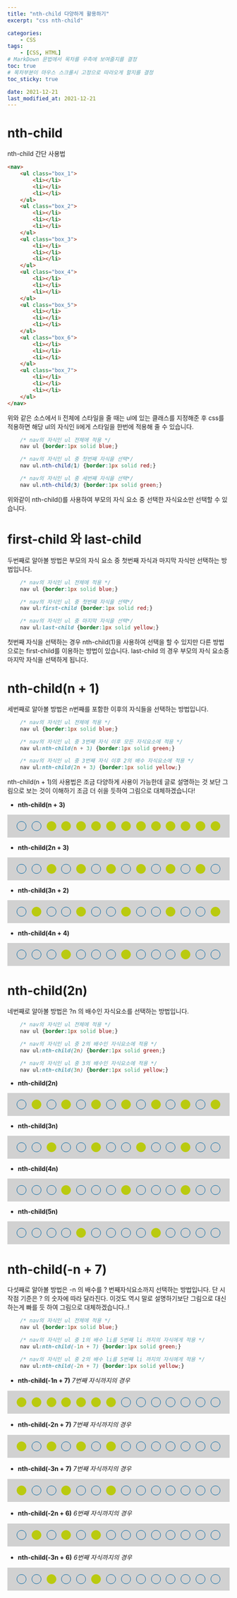 ```yaml
---
title: "nth-child 다양하게 활용하기"
excerpt: "css nth-child"

categories:
    - CSS
tags:
    - [CSS, HTML]
# MarkDown 문법에서 목차를 우측에 보여줄지를 결정
toc: true
# 목차부분이 마우스 스크롤시 고정으로 따라오게 할지를 결정
toc_sticky: true

date: 2021-12-21
last_modified_at: 2021-12-21
---
```


# nth-child
nth-child 간단 사용법
```html
<nav>
    <ul class="box_1">
        <li></li>
        <li></li>
        <li></li>
    </ul>
    <ul class="box_2">
        <li></li>
        <li></li>
        <li></li>
    </ul>
    <ul class="box_3">
        <li></li>
        <li></li>
        <li></li>
    </ul>
    <ul class="box_4">
        <li></li>
        <li></li>
        <li></li>
    </ul>
    <ul class="box_5">
        <li></li>
        <li></li>
        <li></li>
    </ul>
    <ul class="box_6">
        <li></li>
        <li></li>
        <li></li>
    </ul>
    <ul class="box_7">
        <li></li>
        <li></li>
        <li></li>
    </ul>
</nav>
```
위와 같은 소스에서 li 전체에 스타일을 줄 때는 ul에 있는 클래스를 지정해준 후 css를 적용하면 해당 ul의 자식인 li에게 스타일을 한번에 적용해 줄 수 있습니다.

```css
    /* nav의 자식인 ul 전체에 적용 */
    nav ul {border:1px solid blue;}

    /* nav의 자식인 ul 중 첫번째 자식을 선택*/
    nav ul.nth-child(1) {border:1px solid red;}

    /* nav의 자식인 ul 중 세번째 자식을 선택*/
    nav ul.nth-child(3) {border:1px solid green;}
```
위와같이 nth-child()를 사용하여 부모의 자식 요소 중 선택한 자식요소만 선택할 수 있습니다. 

# first-child 와 last-child
두번째로 알아볼 방법은 부모의 자식 요소 중 첫번째 자식과 마지막 자식만 선택하는 방법입니다.
```css
    /* nav의 자식인 ul 전체에 적용 */
    nav ul {border:1px solid blue;}

    /* nav의 자식인 ul 중 첫번째 자식을 선택*/ 
    nav ul:first-child {border:1px solid red;}

    /* nav의 자식인 ul 중 마지막 자식을 선택*/ 
    nav ul:last-child {border:1px solid yellow;}
```
첫번째 자식을 선택하는 경우 nth-child(1)을 사용하여 선택을 할 수 있지만 다른 방법으로는 first-child를 이용하는 방법이 있습니다. last-child 의 경우 부모의 자식 요소중 마지막 자식을 선택하게 됩니다.

# nth-child(n + 1)
세번째로 알아볼 방법은 n번째를 포함한 이후의 자식들을 선택하는 방법입니다.
```css
    /* nav의 자식인 ul 전체에 적용 */
    nav ul {border:1px solid blue;}

    /* nav의 자식인 ul 중 3번째 자식 이후 모든 자식요소에 적용 */
    nav ul:nth-child(n + 3) {border:1px solid green;}

    /* nav의 자식인 ul 중 3번째 자식 이후 2의 배수 자식요소에 적용 */
    nav ul:nth-child(2n + 3) {border:1px solid yellow;}
```
nth-child(n + 1)의 사용법은 조금 다양하게 사용이 가능한데 글로 설명하는 것 보단 그림으로 보는 것이 이해하기 조금 더 쉬을 듯하여 그림으로 대체하겠습니다!

- **nth-child(n + 3)**
<style>
    .box_1 {display:flex; justify-content:space-around; padding:15px; background:#d1d1d1;}
    .box_1 > div {width:20px; height:20px; border-radius:50%; border:1px solid #0064a2;}
    .box_1 > div:nth-child(n + 3) {background:#baca0f; border:1px solid #baca0f;}
</style>
<div class="box_1">
    <div></div>
    <div></div>
    <div></div>
    <div></div>
    <div></div>
    <div></div>
    <div></div>
    <div></div>
    <div></div>
    <div></div>
    <div></div>
    <div></div>
    <div></div>
    <div></div>
</div>

- **nth-child(2n + 3)**
<style>
    .box_2 {display:flex; justify-content:space-around; padding:15px; background:#d1d1d1;}
    .box_2 > div {width:20px; height:20px; border-radius:50%; border:1px solid #0064a2;}
    .box_2 > div:nth-child(2n + 3) {background:#baca0f; border:1px solid #baca0f;}
</style>
<div class="box_2">
    <div></div>
    <div></div>
    <div></div>
    <div></div>
    <div></div>
    <div></div>
    <div></div>
    <div></div>
    <div></div>
    <div></div>
    <div></div>
    <div></div>
    <div></div>
    <div></div>
</div>

- **nth-child(3n + 2)**
<style>
    .box_3 {display:flex; justify-content:space-around; padding:15px; background:#d1d1d1;}
    .box_3 > div {width:20px; height:20px; border-radius:50%; border:1px solid #0064a2;}
    .box_3 > div:nth-child(3n + 2) {background:#baca0f; border:1px solid #baca0f;}
</style>
<div class="box_3">
    <div></div>
    <div></div>
    <div></div>
    <div></div>
    <div></div>
    <div></div>
    <div></div>
    <div></div>
    <div></div>
    <div></div>
    <div></div>
    <div></div>
    <div></div>
    <div></div>
</div>

- **nth-child(4n + 4)**
<style>
    .box_4 {display:flex; justify-content:space-around; padding:15px; background:#d1d1d1;}
    .box_4 > div {width:20px; height:20px; border-radius:50%; border:1px solid #0064a2;}
    .box_4 > div:nth-child(4n + 4) {background:#baca0f; border:1px solid #baca0f;}
</style>
<div class="box_4">
    <div></div>
    <div></div>
    <div></div>
    <div></div>
    <div></div>
    <div></div>
    <div></div>
    <div></div>
    <div></div>
    <div></div>
    <div></div>
    <div></div>
    <div></div>
    <div></div>
</div>

# nth-child(2n)
네번째로 알아볼 방법은 ?n 의 배수인 자식요소를 선택하는 방법입니다.
```css
    /* nav의 자식인 ul 전체에 적용 */
    nav ul {border:1px solid blue;}

    /* nav의 자식인 ul 중 2의 배수인 자식요소에 적용 */
    nav ul:nth-child(2n) {border:1px solid green;}

    /* nav의 자식인 ul 중 3의 배수인 자식요소에 적용 */
    nav ul:nth-child(3n) {border:1px solid yellow;}
```
- **nth-child(2n)**
<style>
    .box_5 {display:flex; justify-content:space-around; padding:15px; background:#d1d1d1;}
    .box_5 > div {width:20px; height:20px; border-radius:50%; border:1px solid #0064a2;}
    .box_5 > div:nth-child(2n) {background:#baca0f; border:1px solid #baca0f;}
</style>
<div class="box_5">
    <div></div>
    <div></div>
    <div></div>
    <div></div>
    <div></div>
    <div></div>
    <div></div>
    <div></div>
    <div></div>
    <div></div>
    <div></div>
    <div></div>
    <div></div>
    <div></div>
</div>

- **nth-child(3n)**
<style>
    .box_6 {display:flex; justify-content:space-around; padding:15px; background:#d1d1d1;}
    .box_6 > div {width:20px; height:20px; border-radius:50%; border:1px solid #0064a2;}
    .box_6 > div:nth-child(3n) {background:#baca0f; border:1px solid #baca0f;}
</style>
<div class="box_6">
    <div></div>
    <div></div>
    <div></div>
    <div></div>
    <div></div>
    <div></div>
    <div></div>
    <div></div>
    <div></div>
    <div></div>
    <div></div>
    <div></div>
    <div></div>
    <div></div>
</div>

- **nth-child(4n)**
<style>
    .box_7 {display:flex; justify-content:space-around; padding:15px; background:#d1d1d1;}
    .box_7 > div {width:20px; height:20px; border-radius:50%; border:1px solid #0064a2;}
    .box_7 > div:nth-child(4n) {background:#baca0f; border:1px solid #baca0f;}
</style>
<div class="box_7">
    <div></div>
    <div></div>
    <div></div>
    <div></div>
    <div></div>
    <div></div>
    <div></div>
    <div></div>
    <div></div>
    <div></div>
    <div></div>
    <div></div>
    <div></div>
    <div></div>
</div>

- **nth-child(5n)**
<style>
    .box_8 {display:flex; justify-content:space-around; padding:15px; background:#d1d1d1;}
    .box_8 > div {width:20px; height:20px; border-radius:50%; border:1px solid #0064a2;}
    .box_8 > div:nth-child(5n) {background:#baca0f; border:1px solid #baca0f;}
</style>
<div class="box_8">
    <div></div>
    <div></div>
    <div></div>
    <div></div>
    <div></div>
    <div></div>
    <div></div>
    <div></div>
    <div></div>
    <div></div>
    <div></div>
    <div></div>
    <div></div>
    <div></div>
</div>

# nth-child(-n + 7)
다섯째로 알아볼 방법은 -n 의 배수를 ? 번째자식요소까지 선택하는 방법입니다. 단 시작점 기준은 ? 의 숫자에 따라 달라진다. 이것도 역시 말로 설명하기보단 그림으로 대신하는게 빠를 듯 하여 그림으로 대체하겠습니다..!
```css
    /* nav의 자식인 ul 전체에 적용 */
    nav ul {border:1px solid blue;}

    /* nav의 자식인 ul 중 1의 배수 li를 5번째 li 까지의 자식에게 적용 */
    nav ul:nth-child(-1n + 7) {border:1px solid green;}

    /* nav의 자식인 ul 중 2의 배수 li를 5번째 li 까지의 자식에게 적용 */
    nav ul:nth-child(-2n + 7) {border:1px solid yellow;}
```

- **nth-child(-1n + 7)** *7번째 자식까지의 경우*
<style>
    .box_9 {display:flex; justify-content:space-around; padding:15px; background:#d1d1d1;}
    .box_9 > div {width:20px; height:20px; border-radius:50%; border:1px solid #0064a2;}
    .box_9 > div:nth-child(-1n + 7) {background:#baca0f; border:1px solid #baca0f;}
</style>
<div class="box_9">
    <div></div>
    <div></div>
    <div></div>
    <div></div>
    <div></div>
    <div></div>
    <div></div>
    <div></div>
    <div></div>
    <div></div>
    <div></div>
    <div></div>
    <div></div>
    <div></div>
</div>

- **nth-child(-2n + 7)** *7번째 자식까지의 경우*
<style>
    .box_a {display:flex; justify-content:space-around; padding:15px; background:#d1d1d1;}
    .box_a > div {width:20px; height:20px; border-radius:50%; border:1px solid #0064a2;}
    .box_a > div:nth-child(-2n + 7) {background:#baca0f; border:1px solid #baca0f;}
</style>
<div class="box_a">
    <div></div>
    <div></div>
    <div></div>
    <div></div>
    <div></div>
    <div></div>
    <div></div>
    <div></div>
    <div></div>
    <div></div>
    <div></div>
    <div></div>
    <div></div>
    <div></div>
</div>

- **nth-child(-3n + 7)** *7번째 자식까지의 경우*
<style>
    .box_b {display:flex; justify-content:space-around; padding:15px; background:#d1d1d1;}
    .box_b > div {width:20px; height:20px; border-radius:50%; border:1px solid #0064a2;}
    .box_b > div:nth-child(-3n + 7) {background:#baca0f; border:1px solid #baca0f;}
</style>
<div class="box_b">
    <div></div>
    <div></div>
    <div></div>
    <div></div>
    <div></div>
    <div></div>
    <div></div>
    <div></div>
    <div></div>
    <div></div>
    <div></div>
    <div></div>
    <div></div>
    <div></div>
</div>

<div style="height:1px; width:100%; background:#ffffff;"></div>

- **nth-child(-2n + 6)** *6번째 자식까지의 경우*
<style>
    .box_c {display:flex; justify-content:space-around; padding:15px; background:#d1d1d1;}
    .box_c > div {width:20px; height:20px; border-radius:50%; border:1px solid #0064a2;}
    .box_c > div:nth-child(-2n + 6) {background:#baca0f; border:1px solid #baca0f;}
</style>
<div class="box_c">
    <div></div>
    <div></div>
    <div></div>
    <div></div>
    <div></div>
    <div></div>
    <div></div>
    <div></div>
    <div></div>
    <div></div>
    <div></div>
    <div></div>
    <div></div>
    <div></div>
</div>

- **nth-child(-3n + 6)** *6번째 자식까지의 경우*
<style>
    .box_d {display:flex; justify-content:space-around; padding:15px; background:#d1d1d1;}
    .box_d > div {width:20px; height:20px; border-radius:50%; border:1px solid #0064a2;}
    .box_d > div:nth-child(-3n + 6) {background:#baca0f; border:1px solid #baca0f;}
</style>
<div class="box_d">
    <div></div>
    <div></div>
    <div></div>
    <div></div>
    <div></div>
    <div></div>
    <div></div>
    <div></div>
    <div></div>
    <div></div>
    <div></div>
    <div></div>
    <div></div>
    <div></div>
</div>